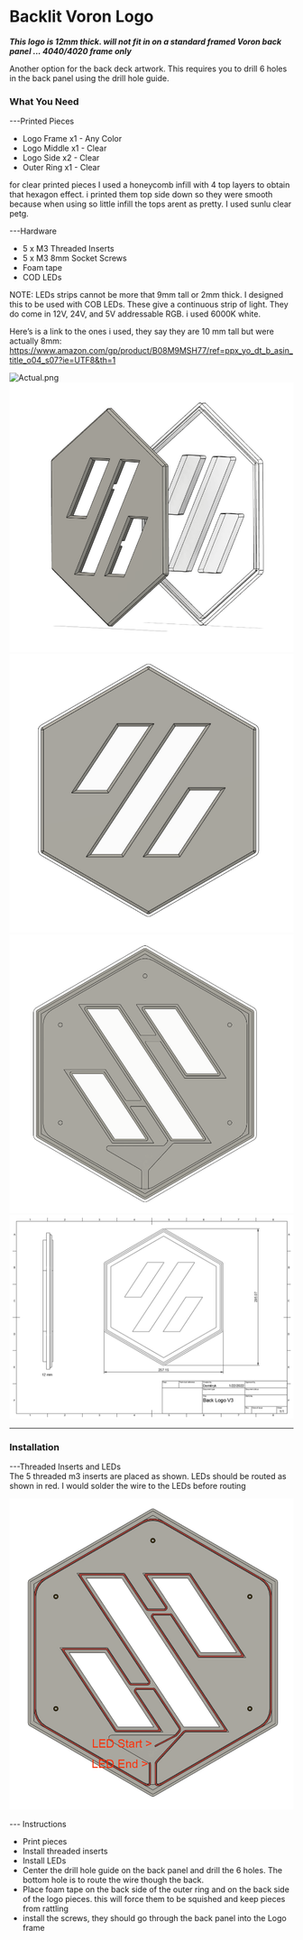 
# Backlit Voron Logo #  
  
***This logo is 12mm thick. will not fit in on a standard framed Voron back panel ... 4040/4020 frame only***  
  
Another option for the back deck artwork. This requires you to drill 6 holes in the back panel using the drill hole guide.

### What You Need ###  
---Printed Pieces  
- Logo Frame x1 - Any Color  
- Logo Middle x1 - Clear  
- Logo Side x2 - Clear  
- Outer Ring x1 - Clear  
  
for clear printed pieces I used a honeycomb infill with 4 top layers to obtain that hexagon effect. i printed them top side down so they were smooth because when using so little infill the tops arent as pretty. I used sunlu clear petg.   
  
  
---Hardware  
- 5 x M3 Threaded Inserts   
- 5 x M3 8mm Socket Screws  
- Foam tape
- COD LEDs   
  
NOTE: LEDs strips cannot be more that 9mm tall or 2mm thick. I designed this to be used with COB LEDs.  These give a continuous strip of light. They do come in 12V, 24V, and 5V addressable RGB. i used 6000K white.

Here’s is a link to the ones i used, they say they are 10 mm tall but were actually 8mm:   
https://www.amazon.com/gp/product/B08M9MSH77/ref=ppx_yo_dt_b_asin_title_o04_s07?ie=UTF8&th=1


![Actual.png](https://github.com/Demitryk/Voron2.4-Mods/blob/1a411d255176750a9e40885087c361b58f34b956/Backlit_Logo/Images/Actual.png?raw=true) 
![Exploded.png](https://github.com/Demitryk/Voron2.4-Mods/blob/1a411d255176750a9e40885087c361b58f34b956/Backlit_Logo/Images/Exploded.PNG?raw=true) 
![Front.png](https://github.com/Demitryk/Voron2.4-Mods/blob/1a411d255176750a9e40885087c361b58f34b956/Backlit_Logo/Images/Front.PNG?raw=true) 
![Bottom.png](https://github.com/Demitryk/Voron2.4-Mods/blob/1a411d255176750a9e40885087c361b58f34b956/Backlit_Logo/Images/Rear.PNG?raw=true) 
![Size.png](https://github.com/Demitryk/Voron2.4-Mods/blob/1a411d255176750a9e40885087c361b58f34b956/Backlit_Logo/Images/Size.PNG?raw=true) 


___________________________________________________________________________________________________________________________________________
### Installation ###  

---Threaded Inserts and LEDs  
The 5 threaded m3 inserts are placed as shown. LEDs should be routed as shown in red. I would solder the wire to the LEDs before routing 

![Threaded.png](https://github.com/Demitryk/Voron2.4-Mods/blob/1a411d255176750a9e40885087c361b58f34b956/Backlit_Logo/Images/Install.PNG?raw=true)  
    
    
--- Instructions  
- Print pieces   
- Install threaded inserts  
- Install LEDs  
- Center the drill hole guide on the back panel and drill the 6 holes. The bottom hole is to route the wire though the back.  
- Place foam tape on the back side of the outer ring and on the back side of the logo pieces. this will force them to be squished and keep pieces from rattling  
- install the screws, they should go through the back panel into the Logo frame
